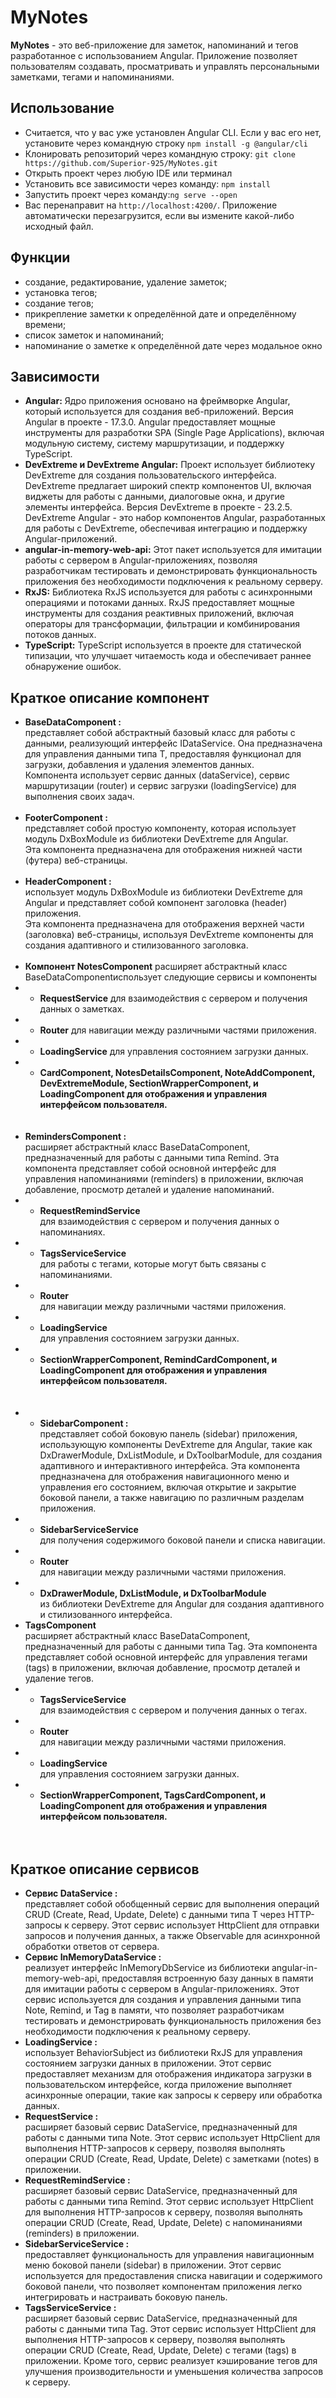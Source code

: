 # MyNotes

**MyNotes** - это веб-приложение для заметок, напоминаний и тегов разработанное с использованием Angular. Приложение позволяет пользователям создавать, просматривать и управлять персональными заметками, тегами и напоминаниями.

## <a id="installation">Использование</a>

- Считается, что у вас уже установлен Angular CLI. Если у вас его нет, установите через командную строку `npm install -g @angular/cli`
- Клонировать репозиторий через командную строку:
  `git clone https://github.com/Superior-925/MyNotes.git`
- Открыть проект через любую IDE или терминал
- Установить все зависимости через команду:
  `npm install`
- Запустить проект через команду:`ng serve --open`
- Вас перенаправит на `http://localhost:4200/`. Приложение автоматически перезагрузится, если вы измените какой-либо исходный файл.

## <a id="features">Функции</a>

- создание, редактирование, удаление заметок;
- установка тегов;
- создание тегов;
- прикрепление заметки к определённой дате и определённому времени;
- список заметок и напоминаний;
- напоминание о заметке к определённой дате через модальное окно

## <a id="configuration">Зависимости</a>

- **Angular:** Ядро приложения основано на фреймворке Angular, который используется для создания веб-приложений. Версия Angular в проекте - 17.3.0. Angular предоставляет мощные инструменты для разработки SPA (Single Page Applications), включая модульную систему, систему маршрутизации, и поддержку TypeScript.
- **DevExtreme и DevExtreme Angular:** Проект использует библиотеку DevExtreme для создания пользовательского интерфейса. DevExtreme предлагает широкий спектр компонентов UI, включая виджеты для работы с данными, диалоговые окна, и другие элементы интерфейса. Версия DevExtreme в проекте - 23.2.5. DevExtreme Angular - это набор компонентов Angular, разработанных для работы с DevExtreme, обеспечивая интеграцию и поддержку Angular-приложений.
- **angular-in-memory-web-api:** Этот пакет используется для имитации работы с сервером в Angular-приложениях, позволяя разработчикам тестировать и демонстрировать функциональность приложения без необходимости подключения к реальному серверу.
- **RxJS:** Библиотека RxJS используется для работы с асинхронными операциями и потоками данных. RxJS предоставляет мощные инструменты для создания реактивных приложений, включая операторы для трансформации, фильтрации и комбинирования потоков данных.
- **TypeScript:** TypeScript используется в проекте для статической типизации, что улучшает читаемость кода и обеспечивает раннее обнаружение ошибок.

## <a id="components">Краткое описание компонент</a>

+ **BaseDataComponent :**<br> представляет собой абстрактный базовый класс для работы с данными, реализующий интерфейс IDataService<T>. Она предназначена для управления данными типа T, предоставляя функционал для загрузки, добавления и удаления элементов данных. <br> Компонента использует сервис данных (dataService), сервис маршрутизации (router) и сервис загрузки (loadingService) для выполнения своих задач.<br><br>
+ **FooterComponent :**<br> представляет собой простую компоненту, которая использует модуль DxBoxModule из библиотеки DevExtreme для Angular.<br>  Эта компонента предназначена для отображения нижней части (футера) веб-страницы.<br><br>
+ **HeaderComponent :**<br> использует модуль DxBoxModule из библиотеки DevExtreme для Angular и представляет собой компонент заголовка (header) приложения. <br> Эта компонента предназначена для отображения верхней части (заголовка) веб-страницы, используя DevExtreme компоненты для создания адаптивного и стилизованного заголовка.<br><br>
+ **Компонент NotesComponent** расширяет абстрактный класс BaseDataComponent<Notes>использует следующие сервисы и компоненты<br>
+
  + **RequestService** для взаимодействия с сервером и получения данных о заметках.<br>
+
  + **Router** для навигации между различными частями приложения.<br>
+
  + **LoadingService** для управления состоянием загрузки данных.<br>
+
  + **CardComponent, NotesDetailsComponent, NoteAddComponent, DevExtremeModule, SectionWrapperComponent, и LoadingComponent для отображения и управления интерфейсом пользователя.**<br>
    <br><br>
+ **RemindersComponent :**<br> расширяет абстрактный класс BaseDataComponent<Remind>, предназначенный для работы с данными типа Remind. Эта компонента представляет собой основной интерфейс для управления напоминаниями (reminders) в приложении, включая добавление, просмотр деталей и удаление напоминаний.
+
  + **RequestRemindService**<br> для взаимодействия с сервером и получения данных о напоминаниях.
+
  + **TagsServiceService**<br> для работы с тегами, которые могут быть связаны с напоминаниями.
+
  + **Router**<br> для навигации между различными частями приложения.
+
  + **LoadingService**<br> для управления состоянием загрузки данных.
+
  + **SectionWrapperComponent, RemindCardComponent, и LoadingComponent для отображения и управления интерфейсом пользователя.**<br>
    <br><br>
+
  + **SidebarComponent :**<br>  представляет собой боковую панель (sidebar) приложения, использующую компоненты DevExtreme для Angular, такие как DxDrawerModule, DxListModule, и DxToolbarModule, для создания адаптивного и интерактивного интерфейса. Эта компонента предназначена для отображения навигационного меню и управления его состоянием, включая открытие и закрытие боковой панели, а также навигацию по различным разделам приложения.
+
  + **SidebarServiceService**<br>  для получения содержимого боковой панели и списка навигации.
+
  + **Router**<br>  для навигации между различными частями приложения.
+
  + **DxDrawerModule, DxListModule, и DxToolbarModule**<br> из библиотеки DevExtreme для Angular для создания адаптивного и стилизованного интерфейса.
+ **TagsComponent**<br> расширяет абстрактный класс BaseDataComponent<Tag>, предназначенный для работы с данными типа Tag. Эта компонента представляет собой основной интерфейс для управления тегами (tags) в приложении, включая добавление, просмотр деталей и удаление тегов.
+
  + **TagsServiceService**<br> для взаимодействия с сервером и получения данных о тегах.
+
  + **Router**<br> для навигации между различными частями приложения.
+
  + **LoadingService**<br> для управления состоянием загрузки данных.
+
  + **SectionWrapperComponent, TagsCardComponent, и LoadingComponent для отображения и управления интерфейсом пользователя.**<br>
    <br><br>

## <a id="services">Краткое описание сервисов</a>

+ **Сервис DataService<T> :**<br> представляет собой обобщенный сервис для выполнения операций CRUD (Create, Read, Update, Delete) с данными типа T через HTTP-запросы к серверу. Этот сервис использует HttpClient для отправки запросов и получения данных, а также Observable для асинхронной обработки ответов от сервера.
+ **Сервис InMemoryDataService :**<br> реализует интерфейс InMemoryDbService из библиотеки angular-in-memory-web-api, предоставляя встроенную базу данных в памяти для имитации работы с сервером в Angular-приложениях. Этот сервис используется для создания и управления данными типа Note, Remind, и Tag в памяти, что позволяет разработчикам тестировать и демонстрировать функциональность приложения без необходимости подключения к реальному серверу.
+ **LoadingService :**<br> использует BehaviorSubject из библиотеки RxJS для управления состоянием загрузки данных в приложении. Этот сервис предоставляет механизм для отображения индикатора загрузки в пользовательском интерфейсе, когда приложение выполняет асинхронные операции, такие как запросы к серверу или обработка данных.
+ **RequestService :**<br> расширяет базовый сервис DataService<Note>, предназначенный для работы с данными типа Note. Этот сервис использует HttpClient для выполнения HTTP-запросов к серверу, позволяя выполнять операции CRUD (Create, Read, Update, Delete) с заметками (notes) в приложении.
+ **RequestRemindService :**<br> расширяет базовый сервис DataService<Remind>, предназначенный для работы с данными типа Remind. Этот сервис использует HttpClient для выполнения HTTP-запросов к серверу, позволяя выполнять операции CRUD (Create, Read, Update, Delete) с напоминаниями (reminders) в приложении.
+ **SidebarServiceService :**<br> предоставляет функциональность для управления навигационным меню боковой панели (sidebar) в приложении. Этот сервис используется для предоставления списка навигации и содержимого боковой панели, что позволяет компонентам приложения легко интегрировать и настраивать боковую панель.
+ **TagsServiceService :**<br>  расширяет базовый сервис DataService<Tag>, предназначенный для работы с данными типа Tag. Этот сервис использует HttpClient для выполнения HTTP-запросов к серверу, позволяя выполнять операции CRUD (Create, Read, Update, Delete) с тегами (tags) в приложении. Кроме того, сервис реализует кэширование тегов для улучшения производительности и уменьшения количества запросов к серверу.

